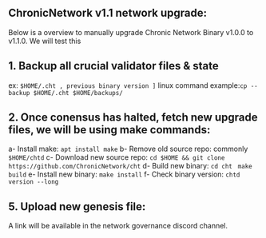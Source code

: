 ## ChronicNetwork v1.1 network upgrade:

Below is a overview to manually upgrade Chronic Network Binary v1.0.0 to v1.1.0. We will test this 

 

## 1. Backup all crucial validator files & state  
ex: `$HOME/.cht , previous binary version ]`
linux command example:` cp --backup $HOME/.cht $HOME/backups/ `
 

## 2. Once conensus has halted, fetch new upgrade files, we will be using make commands:

a- Install make: `apt install make`
b- Remove old source repo: commonly `$HOME/chtd`
c- Download new source repo: `cd $HOME && git clone https://github.com/ChronicNetwork/cht`
d- Build new binary: 
`cd cht `
`make build`
e- Install new binary: `make install`
f- Check binary version: `chtd version --long`

## 5. Upload new genesis file:
 A link will be available in the network governance discord channel.





